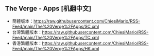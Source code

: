 ## The Verge - Apps [机翻中文]
- 簡體版本：https://raw.githubusercontent.com/ChiesiMario/RSS-Feed/main/The%20Verge%2FApps/SC.xml
- 台灣繁體版本：https://raw.githubusercontent.com/ChiesiMario/RSS-Feed/main/The%20Verge%2FApps/TC.xml
- 香港繁體版本：https://raw.githubusercontent.com/ChiesiMario/RSS-Feed/main/The%20Verge%2FApps/HK.xml